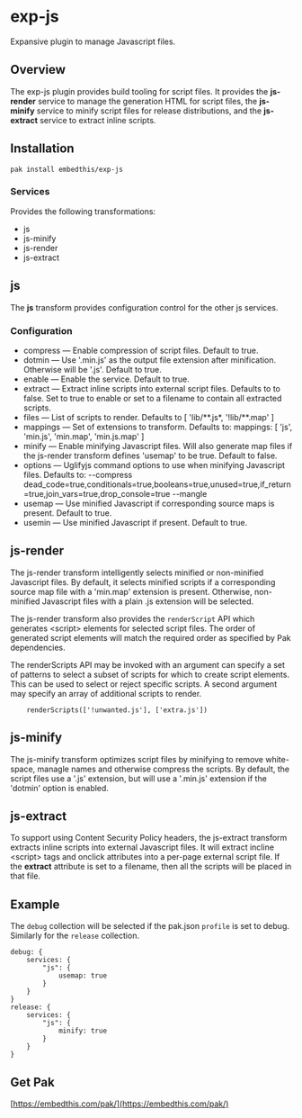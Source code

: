 exp-js
===

Expansive plugin to manage Javascript files.

## Overview

The exp-js plugin provides build tooling for script files. It provides the **js-render** service to manage the generation HTML for script files, the **js-minify** service to minify script files for release distributions, and the **js-extract** service to extract inline scripts.

## Installation

    pak install embedthis/exp-js

### Services

Provides the following transformations:

* js
* js-minify
* js-render
* js-extract

## js

The **js** transform provides configuration control for the other js services.

### Configuration

* compress &mdash; Enable compression of script files. Default to true.
* dotmin &mdash; Use '.min.js' as the output file extension after minification. Otherwise will be '.js'.  Default to true.
* enable &mdash; Enable the service. Default to true.
* extract &mdash; Extract inline scripts into external script files. Defaults to to false. Set to true to enable or set
    to a filename to contain all extracted scripts.
* files &mdash; List of scripts to render. Defaults to [ 'lib/\*\*.js*, '!lib/\*\*.map' ]
* mappings &mdash; Set of extensions to transform. Defaults to: mappings: [ 'js', 'min.js', 'min.map', 'min.js.map' ]
* minify &mdash; Enable minifying Javascript files. Will also generate map files if the js-render transform defines 'usemap' to be true. Default to false.
* options &mdash; Uglifyjs command options to use when minifying Javascript files. Defaults to:
--compress dead_code=true,conditionals=true,booleans=true,unused=true,if_return=true,join_vars=true,drop_console=true --mangle
* usemap &mdash; Use minified Javascript if corresponding source maps is present. Default to true.
* usemin &mdash; Use minified Javascript if present. Default to true.

## js-render

The js-render transform intelligently selects minified or non-minified Javascript files. By default, it selects minified scripts if a corresponding source map file with a 'min.map' extension is present. Otherwise, non-minified Javascript files with a plain .js extension will be selected.

The js-render transform also provides the `renderScript` API which generates &lt;script&gt; elements for selected script files. The order of generated script elements will match the required order as specified by Pak dependencies.

The renderScripts API may be invoked with an argument can specify a set of patterns to select a subset of scripts for which to create script elements. This can be used to select or reject specific scripts. A second argument may specify an array of additional scripts to render.

```
    renderScripts(['!unwanted.js'], ['extra.js'])
```

## js-minify

The js-minify transform optimizes script files by minifying to remove white-space, managle names and otherwise compress the scripts. By default, the script files use a '.js' extension, but will use a '.min.js' extension if the 'dotmin' option is enabled.


## js-extract

To support using Content Security Policy headers, the js-extract transform extracts inline scripts into external Javascript files. It will extract incline \<script> tags and onclick attributes into a per-page external script file. If the **extract** attribute is set to a filename, then all the scripts will be placed in that file.

## Example

The `debug` collection will be selected if the pak.json `profile` is set to debug. Similarly for the `release` collection.

```
debug: {
    services: {
        "js": {
            usemap: true
        }
    }
}
release: {
    services: {
        "js": {
            minify: true
        }
    }
}
```

## Get Pak

[https://embedthis.com/pak/](https://embedthis.com/pak/)
